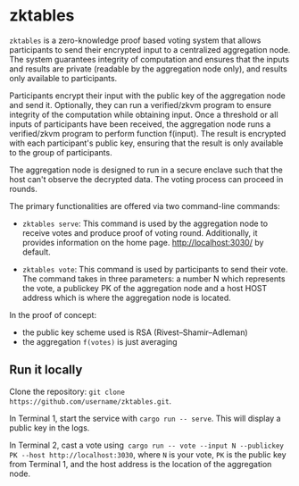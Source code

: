 # zktables

`zktables` is a zero-knowledge proof based voting system that allows participants to send their encrypted input to a centralized aggregation node. The system guarantees integrity of computation and ensures that the inputs and results are private (readable by the aggregation node only), and results only available to participants.

Participants encrypt their input with the public key of the aggregation node and send it. Optionally, they can run a verified/zkvm program to ensure integrity of the computation while obtaining input. Once a threshold or all inputs of participants have been received, the aggregation node runs a verified/zkvm program to perform function f(input). The result is encrypted with each participant's public key, ensuring that the result is only available to the group of participants.

The aggregation node is designed to run in a secure enclave such that the host can't observe the decrypted data. The voting process can proceed in rounds.

The primary functionalities are offered via two command-line commands:

- `zktables serve`: This command is used by the aggregation node to receive votes and produce proof of voting round. Additionally, it provides information on the home page. <http://localhost:3030/> by default.

- `zktables vote`: This command is used by participants to send their vote. The command takes in three parameters: a number N which represents the vote, a publickey PK of the aggregation node and a host HOST address which is where the aggregation node is located.

In the proof of concept:
- the public key scheme used is RSA (Rivest–Shamir–Adleman)
- the aggregation `f(votes)` is just averaging



## Run it locally

Clone the repository: `git clone https://github.com/username/zktables.git`.

In Terminal 1, start the service with `cargo run -- serve`. This will display a public key in the logs.

In Terminal 2, cast a vote using` cargo run -- vote --input N --publickey PK --host http://localhost:3030`, where `N` is your vote, `PK` is the public key from Terminal 1, and the host address is the location of the aggregation node.

